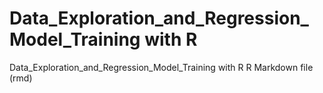 # Data_Exploration_and_Regression_Model_Training with R
Data_Exploration_and_Regression_Model_Training with R
R Markdown file (rmd)
